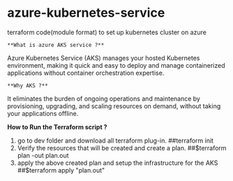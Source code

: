 # azure-kubernetes-service
terraform code(module format) to set up kubernetes cluster on azure
```
**What is azure AKS service ?**
```
Azure Kubernetes Service (AKS) manages your hosted Kubernetes environment, making it quick and easy to deploy and manage containerized applications without container orchestration expertise. 
```
**Why AKS ?**
```
It eliminates the burden of ongoing operations and maintenance by provisioning, upgrading, and scaling resources on demand, without taking your applications offline.

**How to Run the Terraform script ?**
1. go to dev folder and download all terraform plug-in.
   ##terraform init
2. Verify the resources that will be created and create a plan.
   ##$terraform plan -out plan.out
3. apply the above created plan and setup the infrastructure for the AKS 
   ##$terraform apply "plan.out"
